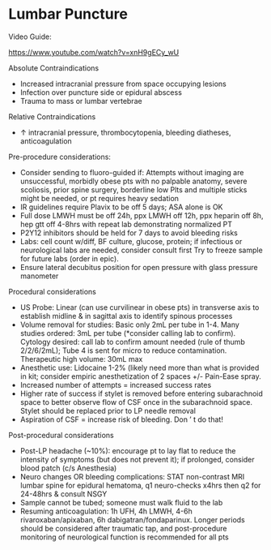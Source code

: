 # Lumbar Puncture
 
Video Guide:

https://www.youtube.com/watch?v=xnH9gECy_wU

Absolute Contraindications

-   Increased intracranial pressure from space occupying lesions
-   Infection over puncture side or epidural abscess
-   Trauma to mass or lumbar vertebrae

Relative Contraindications

-   ↑
    intracranial pressure, thrombocytopenia, bleeding diatheses,
    anticoagulation

Pre-procedure considerations:

-   Consider sending to fluoro-guided if: Attempts without imaging are
    unsuccessful, morbidly obese pts with no palpable anatomy, severe
    scoliosis, prior spine surgery, borderline low Plts and multiple
    sticks might be needed, or pt requires heavy sedation
-   IR guidelines require Plavix to be off 5 days; ASA alone is OK
-   Full dose LMWH must be off 24h, ppx LMWH off 12h, ppx heparin off
    8h, hep gtt off 4-8hrs with repeat lab demonstrating normalized PT
-   P2Y12 inhibitors should be held for 7 days to avoid bleeding risks
-   Labs: cell count w/diff, BF culture, glucose, protein; if infectious
    or neurological labs are needed, consider consult first Try to
    freeze sample for future labs (order in epic).
-   Ensure lateral decubitus position for open pressure with glass
    pressure manometer

Procedural considerations

-   US Probe: Linear (can use curvilinear in obese pts) in transverse
    axis to establish midline & in sagittal axis to identify spinous
    processes
-   Volume removal for studies: Basic only 2mL per tube in 1-4. Many
    studies ordered: 3mL per tube (\*consider calling lab to confirm).
    Cytology desired: call lab to confirm amount needed (rule of thumb
    2/2/6/2mL); Tube 4 is sent for micro to reduce contamination.
    Therapeutic high volume: 30mL max
-   Anesthetic use: Lidocaine 1-2% (likely need more than what is
    provided in kit; consider empiric anesthetization of 2 spaces +/-
    Pain-Ease spray.
-   Increased number of attempts = increased success rates
-   Higher rate of success if stylet is removed before entering
    subarachnoid space to better observe flow of CSF once in the
    subarachnoid space. Stylet should be replaced prior to LP needle
    removal
-   Aspiration of CSF = increase risk of bleeding. Don
    ’
    t do that!

Post-procedural considerations <span id="_Hlk64109621"></span>

-   Post-LP headache
    (\~10%): encourage pt to lay flat to reduce the intensity of
    symptoms (but does not prevent it); if prolonged, consider blood
    patch (c/s Anesthesia)
-   Neuro changes OR bleeding complications: STAT non-contrast MRI
    lumbar spine for epidural hematoma, q1 neuro-checks x4hrs then q2
    for 24-48hrs & consult NSGY
-   Sample cannot be tubed; someone must walk fluid to the lab
-   Resuming anticoagulation: 1h UFH, 4h LMWH, 4-6h
    rivaroxaban/apixaban, 6h dabigatran/fondaparinux. Longer periods
    should be considered after traumatic tap, and post-procedure
    monitoring of neurological function is recommended for all pts

